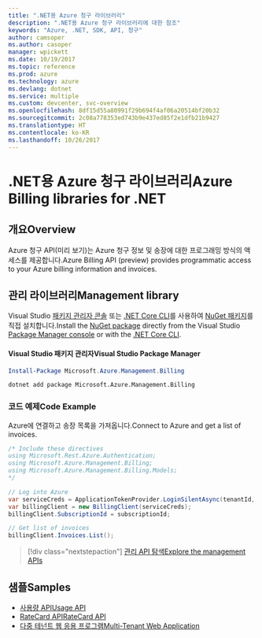 ```yaml
---
title: ".NET용 Azure 청구 라이브러리"
description: ".NET용 Azure 청구 라이브러리에 대한 참조"
keywords: "Azure, .NET, SDK, API, 청구"
author: camsoper
ms.author: casoper
manager: wpickett
ms.date: 10/19/2017
ms.topic: reference
ms.prod: azure
ms.technology: azure
ms.devlang: dotnet
ms.service: multiple
ms.custom: devcenter, svc-overview
ms.openlocfilehash: 8df15d55a80991f29b694f4af06a20514bf20b32
ms.sourcegitcommit: 2c08a778353ed743b9e437ed85f2e1dfb21b9427
ms.translationtype: HT
ms.contentlocale: ko-KR
ms.lasthandoff: 10/26/2017
---
```

# <a name="azure-billing-libraries-for-net"></a><span data-ttu-id="1aaa8-104">.NET용 Azure 청구 라이브러리</span><span class="sxs-lookup"><span data-stu-id="1aaa8-104">Azure Billing libraries for .NET</span></span>

## <a name="overview"></a><span data-ttu-id="1aaa8-105">개요</span><span class="sxs-lookup"><span data-stu-id="1aaa8-105">Overview</span></span>

<span data-ttu-id="1aaa8-106">Azure 청구 API(미리 보기)는 Azure 청구 정보 및 송장에 대한 프로그래밍 방식의 액세스를 제공합니다.</span><span class="sxs-lookup"><span data-stu-id="1aaa8-106">Azure Billing API (preview) provides programmatic access to your Azure billing information and invoices.</span></span>

## <a name="management-library"></a><span data-ttu-id="1aaa8-107">관리 라이브러리</span><span class="sxs-lookup"><span data-stu-id="1aaa8-107">Management library</span></span>

<span data-ttu-id="1aaa8-108">Visual Studio [패키지 관리자 콘솔][PackageManager] 또는 [.NET Core CLI][DotNetCLI]를 사용하여 [NuGet 패키지](https://www.nuget.org/packages/Microsoft.Azure.Management.Billing)를 직접 설치합니다.</span><span class="sxs-lookup"><span data-stu-id="1aaa8-108">Install the [NuGet package](https://www.nuget.org/packages/Microsoft.Azure.Management.Billing) directly from the Visual Studio [Package Manager console][PackageManager] or with the [.NET Core CLI][DotNetCLI].</span></span>

#### <a name="visual-studio-package-manager"></a><span data-ttu-id="1aaa8-109">Visual Studio 패키지 관리자</span><span class="sxs-lookup"><span data-stu-id="1aaa8-109">Visual Studio Package Manager</span></span>

```powershell
Install-Package Microsoft.Azure.Management.Billing
```

```bash
dotnet add package Microsoft.Azure.Management.Billing
```

### <a name="code-example"></a><span data-ttu-id="1aaa8-110">코드 예제</span><span class="sxs-lookup"><span data-stu-id="1aaa8-110">Code Example</span></span>

<span data-ttu-id="1aaa8-111">Azure에 연결하고 송장 목록을 가져옵니다.</span><span class="sxs-lookup"><span data-stu-id="1aaa8-111">Connect to Azure and get a list of invoices.</span></span>

```csharp
/* Include these directives
using Microsoft.Rest.Azure.Authentication;
using Microsoft.Azure.Management.Billing;
using Microsoft.Azure.Management.Billing.Models;
*/

// Log into Azure
var serviceCreds = ApplicationTokenProvider.LoginSilentAsync(tenantId, clientId, secret);
var billingClient = new BillingClient(serviceCreds);
billingClient.SubscriptionId = subscriptionId;

// Get list of invoices
billingClient.Invoices.List();
```

> [!div class="nextstepaction"]
> [<span data-ttu-id="1aaa8-112">관리 API 탐색</span><span class="sxs-lookup"><span data-stu-id="1aaa8-112">Explore the management APIs</span></span>](/dotnet/api/overview/azure/billing/management)

## <a name="samples"></a><span data-ttu-id="1aaa8-113">샘플</span><span class="sxs-lookup"><span data-stu-id="1aaa8-113">Samples</span></span>

* [<span data-ttu-id="1aaa8-114">사용량 API</span><span class="sxs-lookup"><span data-stu-id="1aaa8-114">Usage API</span></span>](https://github.com/Azure-Samples/billing-dotnet-usage-api)
* [<span data-ttu-id="1aaa8-115">RateCard API</span><span class="sxs-lookup"><span data-stu-id="1aaa8-115">RateCard API</span></span>](https://github.com/Azure-Samples/billing-dotnet-ratecard-api)
* [<span data-ttu-id="1aaa8-116">다중 테넌트 웹 응용 프로그램</span><span class="sxs-lookup"><span data-stu-id="1aaa8-116">Multi-Tenant Web Application</span></span>](https://github.com/Azure-Samples/billing-dotnet-webapp-multitenant)

[PackageManager]: https://docs.microsoft.com/nuget/tools/package-manager-console
[DotNetCLI]: https://docs.microsoft.com/dotnet/core/tools/dotnet-add-package
